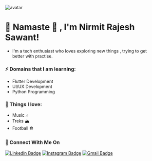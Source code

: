 
![avatar](https://user-images.githubusercontent.com/45462725/88512256-ea251700-d003-11ea-9a4f-29bc47bddc9e.gif)
# 🙏 Namaste 🙏 , I'm Nirmit Rajesh Sawant!
- I'm a tech enthusiast who loves exploring new things , trying to get better with practise.

### ⚡ Domains that I am learning:                                 
- Flutter Development                          
- UI/UX Development                              
- Python Programming                          

### 🖤 Things I love:
- Music 🎶
- Treks 🏔
- Football ⚽️

### 🚀 Connect With Me On
[![Linkedin Badge](https://img.shields.io/badge/%20-NirmitSawant-blue?style=flat-square&logo=Linkedin&logoColor=white&link=https://www.linkedin.com/in/nirmit-sawant/)](https://www.linkedin.com/in/nirmit-sawant/)
[![Instagram Badge](https://img.shields.io/badge/%20-NirmitSawant-ff69b4?style=flat-square&logo=Instagram&logoColor=white&link=https://www.instagram.com/SawantNirmit/)](https://www.instagram.com/SawantNirmit/)
[![Gmail Badge](https://img.shields.io/badge/-sawantnirmit-d14836?style=flat-square&logo=Gmail&logoColor=white&link=mailto:sawantnirmit@gmail.com)](mailto:sawantnirmit@gmail.com)
